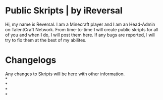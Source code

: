 # Public Skripts | by iReversal
  Hi, my name is Reversal. I am a Minecraft player and I am an Head-Admin on TalentCraft Network. From time-to-time I will create public skripts for all of you and when I do, I will post them here. If any bugs are reported, I will try to fix them at the best of my abilites. 
  
# Changelogs
  Any changes to Skripts will be here with other information.                                                                             
*                                                                                                                                         
*                                                                                                                                         
*                                                                                                                                         
*                                                                                                                                         

